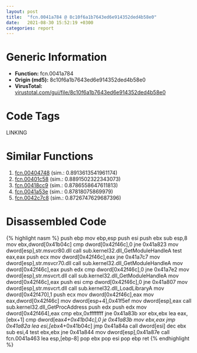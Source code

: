 ```yaml
---
layout: post
title:  "fcn.0041a784 @ 8c10f6a1b7643ed6e914352ded4b58e0"
date:   2021-08-30 15:52:19 +0300
categories: report
---
```


# Generic Information
- **Function:** fcn.0041a784
- **Origin (md5):** 8c10f6a1b7643ed6e914352ded4b58e0
- **VirusTotal:** [virustotal.com/gui/file/8c10f6a1b7643ed6e914352ded4b58e0][virustotal_ref]

# Code Tags
<span class="tag" id="LINKING">LINKING</span>


# Similar Functions

1. [fcn.00404748][similar_1_ref] (sim.: 0.8913613541961174)
2. [fcn.00401c58][similar_2_ref] (sim.: 0.8891502322343073)
3. [fcn.00418cc9][similar_3_ref] (sim.: 0.8786558647611813)
4. [fcn.0041a53e][similar_4_ref] (sim.: 0.87818075869979)
5. [fcn.0042c7c8][similar_5_ref] (sim.: 0.8726747629687396)


# Disassembled Code

{% highlight nasm %}
push ebp
mov ebp,esp
push esi
push ebx
sub esp,8
mov ebx,dword[0x41b04c]
cmp dword[0x42f46c],0
jne 0x41a823
mov dword[esp],str.msvcr80.dll
call sub.kernel32.dll_GetModuleHandleA
test eax,eax
push ecx
mov dword[0x42f46c],eax
jne 0x41a7c7
mov dword[esp],str.msvcr70.dll
call sub.kernel32.dll_GetModuleHandleA
mov dword[0x42f46c],eax
push edx
cmp dword[0x42f46c],0
jne 0x41a7e2
mov dword[esp],str.msvcrt.dll
call sub.kernel32.dll_GetModuleHandleA
mov dword[0x42f46c],eax
push esi
cmp dword[0x42f46c],0
jne 0x41a807
mov dword[esp],str.msvcrt.dll
call sub.kernel32.dll_LoadLibraryA
mov dword[0x42f470],1
push ecx
mov dword[0x42f46c],eax
mov eax,dword[0x42f46c]
mov dword[esp+4],0x41f5ef
mov dword[esp],eax
call sub.kernel32.dll_GetProcAddress
push edx
push edx
mov dword[0x42f464],eax
cmp ebx,0xffffffff
jne 0x41a83b
xor ebx,ebx
lea eax,[ebx+1]
cmp dword[eax*4+0x41b04c],0
je 0x41a83b
mov ebx,eax
jmp 0x41a82a
lea esi,[ebx*4+0x41b04c]
jmp 0x41a84a
call dword[esi]
dec ebx
sub esi,4
test ebx,ebx
jne 0x41a844
mov dword[esp],0x41a87e
call fcn.0041a463
lea esp,[ebp-8]
pop ebx
pop esi
pop ebp
ret 
{% endhighlight %}


[similar_1_ref]: /report/fcn.00404748@f616ef24fa8f527114071d9f6d523e5d
[similar_2_ref]: /report/fcn.00401c58@799ea8d6698cf889f1eb7e76fbecd6be
[similar_3_ref]: /report/fcn.00418cc9@8c10f6a1b7643ed6e914352ded4b58e0
[similar_4_ref]: /report/fcn.0041a53e@8c10f6a1b7643ed6e914352ded4b58e0
[similar_5_ref]: /report/fcn.0042c7c8@6635b2bf1f4673ef3a7d242a02608d58
[virustotal_ref]: https://www.virustotal.com/gui/file/8c10f6a1b7643ed6e914352ded4b58e0
